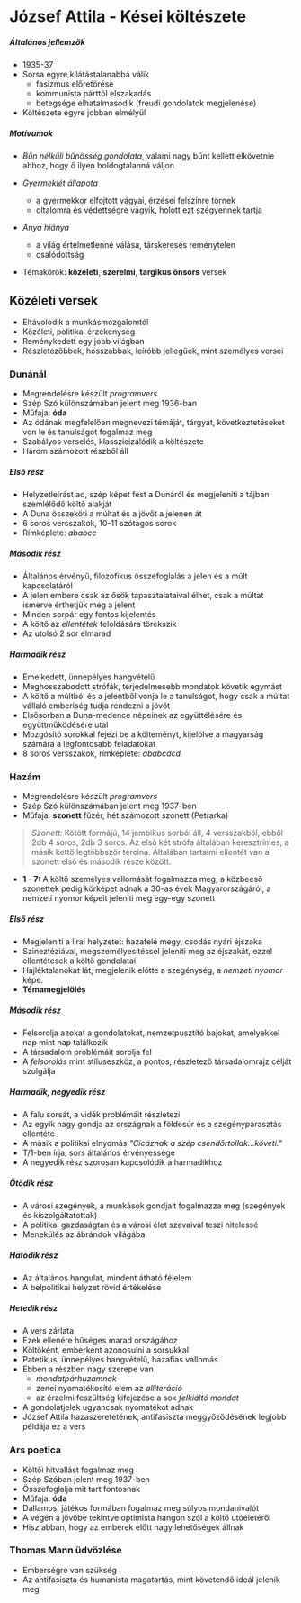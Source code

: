 József Attila - Kései költészete
=============================

##### Általános jellemzők
* 1935-37
* Sorsa egyre kilátástalanabbá válik
	* fasizmus előretörése
	* kommunista párttól elszakadás
	* betegsége elhatalmasodik (freudi gondolatok megjelenése)
* Költészete egyre jobban elmélyül

##### Motívumok
* _Bűn nélküli bűnösség gondolata_, valami nagy bűnt kellett elkövetnie ahhoz, hogy ő ilyen boldogtalanná váljon
* _Gyermeklét állapota_
	* a gyermekkor elfojtott vágyai, érzései felszínre törnek
	* oltalomra és védettségre vágyik, holott ezt szégyennek tartja
* _Anya hiánya_
	* a világ értelmetlenné válása, társkeresés reménytelen
	* csalódottság

* Témakörök: __közéleti__, __szerelmi__, __targikus önsors__ versek

## Közéleti versek
* Eltávolodik a munkásmozgalomtól
* Közéleti, politikai érzékenység
* Reménykedett egy jobb világban
* Részletezőbbek, hosszabbak, leíróbb jellegűek, mint személyes versei

### Dunánál
* Megrendelésre készült _programvers_
* Szép Szó különszámában jelent meg 1936-ban
* Műfaja: __óda__
* Az ódának megfelelően megnevezi témáját, tárgyát, következtetéseket von le és tanulságot fogalmaz meg
* Szabályos verselés, klasszicizálódik a költészete
* Három számozott részből áll

##### Első rész
* Helyzetleírást ad, szép képet fest a Dunáról és megjeleníti a tájban szemlélődő költő alakját
* A Duna összeköti a múltat és a jövőt a jelenen át
* 6 soros versszakok, 10-11 szótagos sorok
* Rímképlete: _ababcc_

##### Második rész
* Általános érvényű, filozofikus összefoglalás a jelen és a múlt kapcsolatáról
* A jelen embere csak az ősök tapasztalataival élhet, csak a múltat ismerve érthetjük meg a jelent
* Minden sorpár egy fontos kijelentés
* A költő az _ellentétek_ feloldására törekszik
* Az utolsó 2 sor elmarad

##### Harmadik rész
* Emelkedett, ünnepélyes hangvételű
* Meghosszabodott strófák, terjedelmesebb mondatok követik egymást
* A költő a múltból és a jelentből vonja le a tanulságot, hogy csak a múltat vállaló emberiség tudja rendezni a jövőt
* Elsősorban a Duna-medence népeinek az együttélésére és együttműködésére utal
* Mozgósító sorokkal fejezi be a költeményt, kijelölve a magyarság számára a legfontosabb feladatokat
* 8 soros versszakok, rímképlete: _ababcdcd_

### Hazám
* Megrendelésre készült _programvers_
* Szép Szó különszámában jelent meg 1937-ben
* Műfaja: __szonett__ fűzér, hét számozott szonett (Petrarka)

> _Szonett:_ Kötött formájú, 14 jambikus sorból áll, 4 versszakból, ebből 2db 4 soros, 2db 3 soros. Az első két strófa általában keresztrímes, a másik kettő legtöbbször tercina. Általában tartalmi ellentét van a szonett első és második része között.

* __1 - 7:__ A költő személyes vallomását fogalmazza meg, a közbeeső szonettek pedig körképet adnak a 30-as évek Magyarországáról, a nemzeti nyomor képeit jeleníti meg egy-egy szonett

##### Első rész
* Megjeleníti a lírai helyzetet: hazafelé megy, csodás nyári éjszaka
* Szineztéziával, megszemélyesítéssel jeleníti meg az éjszakát, ezzel ellentétesek a költő gondolatai
* Hajléktalanokat lát, megjelenik előtte a szegénység, a _nemzeti nyomor_ képe.
* __Témamegjelölés__

##### Második rész
* Felsorolja azokat a gondolatokat, nemzetpusztító bajokat, amelyekkel nap mint nap találkozik
* A társadalom problémáit sorolja fel
* A _felsorolás_ mint stíluseszköz, a pontos, részletező társadalomrajz célját szolgálja

##### Harmadik, negyedik rész
* A falu sorsát, a vidék problémáit részletezi
* Az egyik nagy gondja az országnak a földesúr és a szegényparasztás ellentéte
* A másik a politikai elnyomás _"Cicáznak a szép csendőrtollak...követi."_
* T/1-ben írja, sors általános érvényessége
* A negyedik rész szorosan kapcsolódik a harmadikhoz

##### Ötödik rész
* A városi szegények, a munkások gondjait fogalmazza meg (szegények és kiszolgáltatottak)
* A politikai gazdaságtan és a városi élet szavaival teszi hitelessé
* Menekülés az ábrándok világába

##### Hatodik rész
* Az általános hangulat, mindent átható félelem
* A belpolitikai helyzet rövid értékelése

##### Hetedik rész
* A vers zárlata
* Ezek ellenére hűséges marad országához
* Költőként, emberként azonosulni a sorsukkal
* Patetikus, ünnepélyes hangvételű, hazafias vallomás
* Ebben a részben nagy szerepe van
	* _mondatpárhuzamnak_
	* zenei nyomatékosító elem az _alliteráció_
	* az érzelmi feszültség kifejezése a sok _felkiáltó mondat_
* A gondolatjelek ugyancsak nyomatékot adnak
* József Attila hazaszeretetének, antifasiszta meggyőződésének legjobb példája ez a vers

### Ars poetica
* Költői hitvallást fogalmaz meg
* Szép Szóban jelent meg 1937-ben
* Összefoglalja mit tart fontosnak
* Műfaja: __óda__
* Dallamos, játékos formában fogalmaz meg súlyos mondanivalót
* A végén a jövőbe tekintve optimista hangon szól a költő utóéletéről
* Hisz abban, hogy az emberek előtt nagy lehetőségek állnak

### Thomas Mann üdvözlése
* Emberségre van szükség
* Az antifasiszta és humanista magatartás, mint követendő ideál jelenik meg
